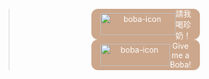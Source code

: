 <blockquote><style data-styled="true" data-styled-version="5.3.3">.eDynhg{display:-webkit-box;display:-webkit-flex;display:-ms-flexbox;display:flex;-webkit-align-items:center;-webkit-box-align:center;-ms-flex-align:center;align-items:center;-webkit-box-pack:center;-webkit-justify-content:center;-ms-flex-pack:center;justify-content:center;width:164px;height:40px;padding:8px 16px;-webkit-backdrop-filter:blur(20px);backdrop-filter:blur(20px);border-radius:12px;color:white;-webkit-text-decoration:none !important;text-decoration:none !important;}/*!sc*/
.eDynhg:hover{-webkit-text-decoration:none !important;text-decoration:none !important;}/*!sc*/
data-styled.g160[id="sc-1ykasxb-0"]{content:"eDynhg,"}/*!sc*/
</style><center><a style="background-color:#CCA78C;color:#fff;border:none" href="https://taiwanese_eirin.bobaboba.me" target="_blank" class="sc-1ykasxb-0 eDynhg"><img height="100%" src="https://s3.ap-southeast-1.amazonaws.com/media.anyonelab.com/images/boba/boba-embed-icon.png" alt="boba-icon"/><div style="flex:1;text-align:center">請我喝珍奶！</div></a><a style="background-color:#CCA78C;color:#fff;border:none" href="https://taiwanese_eirin.bobaboba.me" target="_blank" class="sc-1ykasxb-0 eDynhg"><img height="100%" src="https://s3.ap-southeast-1.amazonaws.com/media.anyonelab.com/images/boba/boba-embed-icon.png" alt="boba-icon"/><div style="flex:1;text-align:center">Give me a Boba!</div></a></center></blockquote>
